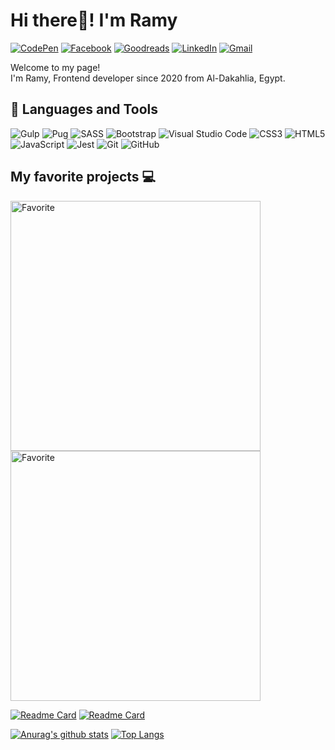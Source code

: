 # Hi there👋! I'm Ramy
<a href="https://codepen.io/ramy5" target="_blank">![CodePen](https://img.shields.io/badge/Codepen-000000?style=for-the-badge&logo=codepen&logoColor=white)</a>
<a href="https://www.facebook.com/profile.php?id=100008124648610" target="_blank">![Facebook](https://img.shields.io/badge/Facebook-%231877F2.svg?style=for-the-badge&logo=Facebook&logoColor=white)</a>
<a href="https://www.goodreads.com/user/show/148460223-ramy-al-sabry" target="_blank">![Goodreads](https://img.shields.io/badge/Goodreads-F3F1EA?style=for-the-badge&logo=goodreads&logoColor=372213)</a>
<a href="https://www.linkedin.com/in/ramy-al-sabry-98637b202/" target="_blank">![LinkedIn](https://img.shields.io/badge/linkedin-%230077B5.svg?style=for-the-badge&logo=linkedin&logoColor=white)</a>
<a href="https://mail.google.com/mail/u/0/#inbox?compose=DmwnWtDrQgqvJNvnPpQpKngXltLmrbrssbvcmKPxGKkrBllcKGsmgnGLNWbqJGFkFDtRhkCLXKJV" target="_blank">![Gmail](https://img.shields.io/badge/Gmail-D14836?style=for-the-badge&logo=gmail&logoColor=white)</a>

Welcome to my page! <br>
I'm Ramy, Frontend developer since 2020 from  Al-Dakahlia, Egypt.


## 💼 Languages and Tools<br>
![Gulp](https://img.shields.io/badge/GULP-%23CF4647.svg?style=for-the-badge&logo=gulp&logoColor=white)
![Pug](https://img.shields.io/badge/Pug-FFF?style=for-the-badge&logo=pug&logoColor=A86454)
![SASS](https://img.shields.io/badge/SASS-hotpink.svg?style=for-the-badge&logo=SASS&logoColor=white)
![Bootstrap](https://img.shields.io/badge/bootstrap-%23563D7C.svg?style=for-the-badge&logo=bootstrap&logoColor=white)
![Visual Studio Code](https://img.shields.io/badge/Visual%20Studio%20Code-0078d7.svg?style=for-the-badge&logo=visual-studio-code&logoColor=white)
![CSS3](https://img.shields.io/badge/css3-%231572B6.svg?style=for-the-badge&logo=css3&logoColor=white)
![HTML5](https://img.shields.io/badge/html5-%23E34F26.svg?style=for-the-badge&logo=html5&logoColor=white)
![JavaScript](https://img.shields.io/badge/javascript-%23323330.svg?style=for-the-badge&logo=javascript&logoColor=%23F7DF1E)
![Jest](https://img.shields.io/badge/-jest-%23C21325?style=for-the-badge&logo=jest&logoColor=white)
![Git](https://img.shields.io/badge/git-%23F05033.svg?style=for-the-badge&logo=git&logoColor=white)
![GitHub](https://img.shields.io/badge/github-%23121011.svg?style=for-the-badge&logo=github&logoColor=white)

## My favorite projects 💻
<div>
 <img style="width: 400px" src="https://user-images.githubusercontent.com/74501165/200301531-0f7d5940-6b85-4272-b6df-a3b4a0f8ec17.png" alt="Favorite">
 <img style="width: 400px" src="https://user-images.githubusercontent.com/74501165/200301199-4668bf49-d62e-41c7-b19c-c72aaad104e8.png" alt="Favorite">
</div>

[![Readme Card](https://github-readme-stats.vercel.app/api/pin/?username=Ramy5&repo=Mapty_App-Clone&theme=github_dark)](https://github.com/Ramy5/Mapty_App-Clone)
[![Readme Card](https://github-readme-stats.vercel.app/api/pin/?username=Ramy5&repo=Banklist-clone&theme=github_dark)](https://github.com/Ramy5/Banklist-Clone)

[![Anurag's github stats](https://github-readme-stats.vercel.app/api?username=Ramy5&theme=chartreuse-dark)](https://github.com/anuraghazra/github-readme-stats)
[![Top Langs](https://github-readme-stats.vercel.app/api/top-langs/?username=Ramy5&theme=chartreuse-dark&layout=compact)](https://github.com/Ramy5)
